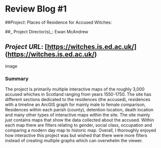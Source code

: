# Review Blog #1

##_Project_: Places of Residence for Accused Witches:

##_ Project Director(s)_: Ewan McAndrew

## _Project URL_: [https://witches.is.ed.ac.uk/] (https://witches.is.ed.ac.uk/)

image

### Summary

The project is primarily multiple interactive maps of the roughly 3,000 accused whiches in Scotland ranging from years 1550-1750. The site has different sections dedicated to the residences (the accused), residences with a timeline an ArcGIS graph for mainly male to female comparison, Residences within each parish (county), detention location, death location and many other types of interactive maps within the site. The site mainly just contains maps that show the data collected about the accused. Within each map there are filters relating to gender, social class, occupation and comparing a modern day map to historic map. Overall, I thoroughly enjoyed how interactive this project was but wished that there were more filters instead of creating multiple graphs which can overwhelm the viewer.
